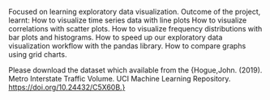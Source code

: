 Focused on learning exploratory data visualization.
Outcome of the project, learnt:
	How to visualize time series data with line plots
	How to visualize correlations with scatter plots.
	How to visualize frequency distributions with bar plots and histograms.
	How to speed up our exploratory data visualization workflow with the pandas library.
	How to compare graphs using grid charts.

Please download the dataset which available from the {Hogue,John. (2019). Metro Interstate Traffic Volume. UCI Machine Learning Repository. https://doi.org/10.24432/C5X60B.}
